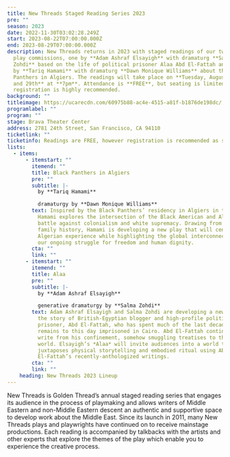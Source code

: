 ```yaml
---
title: New Threads Staged Reading Series 2023
pre: ""
season: 2023
date: 2022-11-30T03:02:28.249Z
start: 2023-08-22T07:00:00.000Z
end: 2023-08-29T07:00:00.000Z
description: N﻿ew Threads returns in 2023 with staged readings of our two new
  play commissions, one by **Adam Ashraf Elsayigh** with dramaturg **Salma
  Zohdi** based on the life of political prisoner Alaa Abd El-Fattah and another
  by **Tariq Hamami** with dramaturg **Dawn Monique Williams** about the Black
  Panthers in Algiers. The readings will take place on **Tuesday, August 22nd
  and 29th** at **7pm**. Attendance is **FREE**, but seating is limited, so
  registration is highly recommended.
background: ""
titleimage: https://ucarecdn.com/60975b88-ac4e-4515-a81f-b1876de198dc/
programlabel: ""
program: ""
stage: Brava Theater Center
address: 2781 24th Street, San Francisco, CA 94110
ticketlink: ""
ticketinfo: Readings are FREE, however registration is recommended as space is limited.
lists:
  - items:
      - itemstart: ""
        itemend: ""
        title: Black Panthers in Algiers
        pre: ""
        subtitle: |-
          by **Tariq Hamami**

          dramaturgy by **Dawn Monique Williams**
        text: Inspired by the Black Panthers’ residency in Algiers in the 1960s, Tariq
          Hamami explores the intersection of the Black American and Algerian
          battle against colonialism and white supremacy. Drawing from his own
          family history, Hamami is developing a new play that will center the
          Algerian experience while highlighting the global interconnection in
          our ongoing struggle for freedom and human dignity.
        cta: ""
        link: ""
      - itemstart: ""
        itemend: ""
        title: Alaa
        pre: ""
        subtitle: |-
          by **Adam Ashraf Elsayigh**

          generative dramaturgy by **Salma Zohdi**
        text: Adam Ashraf Elsayigh and Salma Zohdi are developing a new play that honors
          the story of British-Egyptian blogger and high-profile political
          prisoner, Abd El-Fattah, who has spent much of the last decade and
          remains to this day imprisoned in Cairo. Abd El-Fattah continues to
          write from his confinement, somehow smuggling treatises to the outside
          world. Elsayigh’s *Alaa* will invite audiences into a world that
          juxtaposes physical storytelling and embodied ritual using Abd
          El-Fattah’s recently-anthologized writings.
        cta: ""
        link: ""
    heading: New Threads 2023 Lineup
---
```

New Threads is Golden Thread’s annual staged reading series that engages its audience in the process of playmaking and allows writers of Middle Eastern and non-Middle Eastern descent an authentic and supportive space to develop work about the Middle East. Since its launch in 2011, many New Threads plays and playwrights have continued on to receive mainstage productions. Each reading is accompanied by talkbacks with the artists and other experts that explore the themes of the play which enable you to experience the creative process.